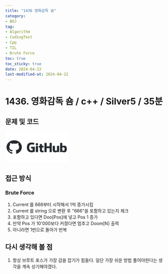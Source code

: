 ```yaml
---
title: "1436 영화감독 숌"
category:
- BOJ
tag:
- Algorithm
- CodingTest
- Cpp
- TIL
- Brute Force
toc: true
toc_sticky: true
date: 2024-04-22
last-modified-at: 2024-04-22
---
```


# 1436. 영화감독 숌 / c++ / Silver5 / 35분

## 문제 및 코드

[<img src="https://github.com/Sho1007/sho1007.github.io/blob/main/assets/images/github-logo-vector.png?raw=true" width="200" height="100"/>](https://github.com/Sho1007/Algorithm/tree/main/%EB%B0%B1%EC%A4%80/Silver/1436.%E2%80%85%EC%98%81%ED%99%94%EA%B0%90%EB%8F%85%E2%80%85%EC%88%8C)

## 접근 방식
### Brute Force
1. Current 를 666부터 시작해서 1씩 증가시킴
2. Current 를 string 으로 변환 후 "666"을 포함하고 있는지 체크
3. 포함하고 있다면 Doo[Pos]에 넣고 Pos 1 증가
4. 만약 Pos 가 10'000보다 커졌다면 멈추고 Doom[N] 출력
5. 아니라면 1번으로 돌아가 반복

## 다시 생각해 볼 점
1. 항상 브루트 포스가 가장 감을 잡기가 힘들다. 일단 가장 쉬운 방법 풀어야한다는 생각을 계속 상기해야겠다.
